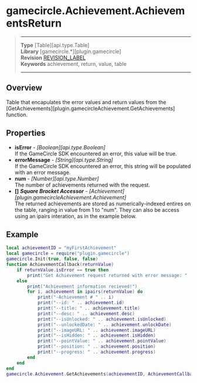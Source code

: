 # gamecircle.Achievement.AchievementsReturn

> --------------------- ------------------------------------------------------------------------------------------
> __Type__              [Table][api.type.Table]  
> __Library__           [gamecircle.*][plugin.gamecircle]  
> __Revision__          [REVISION_LABEL](REVISION_URL)  
> __Keywords__          achievement, return, value, table  
> --------------------- ------------------------------------------------------------------------------------------

## Overview
Table that encapulates the error values and return values from the [GetAchievements][plugin.gamecircleAchievement.GetAchievements] function.
	
## Properties
- __isError__ - _[Boolean][api.type.Boolean]_  
	If the GameCircle SDK encountered an error, this value will be true.
- __errorMessage__ - _[String][api.type.String]_  
	If the GameCircle SDK encountered an error, this string will be populated with an error message.
- __num__ - _[Number][api.type.Number]_  
	The number of achievements returned with the request. 
- __[]__ ___Square Bracket Accessor___ - _[Achievement][plugin.gamecircleAchievement.Achievement]_  
	The returned achievements are stored as numerically-indexed entires on the table, ranging in value from 1 to "num". They can also be access using an ipairs interation, as in the example below.


## Example
 
``````lua
local achievementID = "myFirstAchievement"  
local gamecircle = require("plugin.gamecircle")  
gamecircle.Init(true, false, false)  
function AchievementCallback(returnValue)  
	if returnValue.isError == true then  
		print("Get Achievement request returned with error message: " .. returnValue.errorMessage)  
	else  
		print("Achievement information recieved!")  
		for i, achievement in ipairs(returnValue) do  
			print("-Achievement # " .. i)  
			print("--id: " .. achievement.id)  
			print("--title: " .. achievement.title)  
			print("--desc: " .. achievement.desc)  
			print("--isUnlocked: " .. achievement.isUnlocked)  
			print("--unlockedDate: " .. achievement.unlockDate)  
			print("--imageURL: " .. achievement.imageURL)  
			print("--isHidden: " .. achievement.isHidden)  
			print("--pointValue: " .. achievement.pointValue)  
			print("--position: " .. achievement.position)  
			print("--progress: " .. achievement.progress)  
		end  
	end  
end  
gamecircle.Achievement.GetAchievements(achievementID, AchievementCallback)  
``````